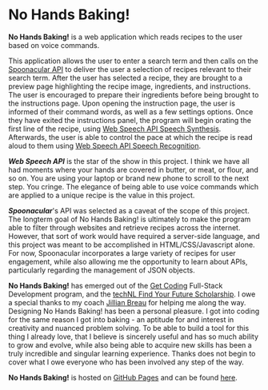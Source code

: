 # No Hands Baking!

**No Hands Baking!** is a web application which reads recipes to the user based on voice commands. 

This application allows the user to enter a search term and then calls on the [Spoonacular API](https://spoonacular.com/food-api) to deliver the user a selection of recipes relevant to their search term. After the user has selected a recipe, they are brought to a preview page highlighting the recipe image, ingredients, and instructions. The user is encouraged to prepare their ingredients before being brought to the instructions page. Upon opening the instruction page, the user is informed of their command words, as well as a few settings options. Once they have exited the instructions panel, the program will begin orating the first line of the recipe, using [Web Speech API Speech Synthesis](https://developer.mozilla.org/en-US/docs/Web/API/SpeechSynthesis). Afterwards, the user is able to control the pace at which the recipe is read aloud to them using [Web Speech API Speech Recognition](https://developer.mozilla.org/en-US/docs/Web/API/SpeechRecognition).

***Web Speech API*** is the star of the show in this project. I think we have all had moments where your hands are covered in butter, or meat, or flour, and so on. You are using your laptop or brand new phone to scroll to the next step. You cringe. The elegance of being able to use voice commands which are applied to a unique recipe is the value in this project.

***Spoonacular***'s API was selected as a caveat of the scope of this project. The longterm goal of No Hands Baking! is ultimately to make the program able to filter through websites and retrieve recipes across the internet. However, that sort of work would have required a server-side language, and this project was meant to be accomplished in HTML/CSS/Javascript alone. For now, Spoonacular incorporates a large variety of recipes for user engagement, while also allowing me the opportunity to learn about APIs, particularly regarding the management of JSON objects.

**No Hands Baking!** has emerged out of the [Get Coding](https://www.getcoding.ca) Full-Stack Development program, and the [techNL Find Your Future Scholarship](https://findyourfuturenl.ca). I owe a special thanks to my coach [Jillian Breau](https://github.com/jillBreau) for helping me along the way. Designing No Hands Baking! has been a personal pleasure. I got into coding for the same reason I got into baking - an aptitude for and interest in creativity and nuanced problem solving. To be able to build a tool for this thing I already love, that I believe is sincerely useful and has so much ability to grow and evolve, while also being able to acquire new skills has been a truly incredible and singular learning experience. Thanks does not begin to cover what I owe everyone who has been involved any step of the way.

**No Hands Baking!** is hosted on [GitHub Pages](https://pages.github.com/) and can be found [here](https://mpartificer.github.io/NoHandsBaking/).
